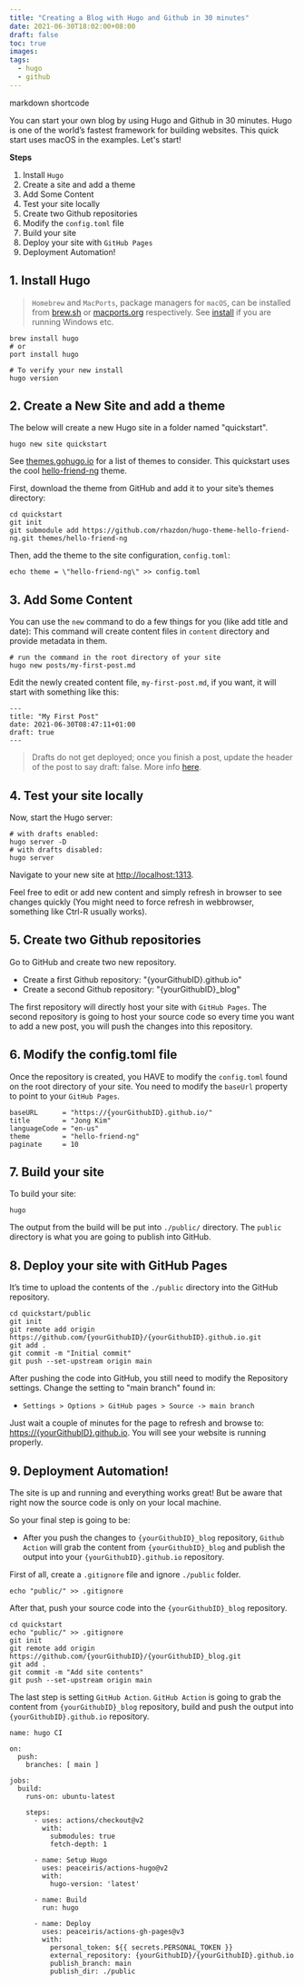 ```yaml
---
title: "Creating a Blog with Hugo and Github in 30 minutes"
date: 2021-06-30T18:02:00+08:00
draft: false
toc: true
images: 
tags:
  - hugo
  - github
---
```



markdown
shortcode

You can start your own blog by using Hugo and Github in 30 minutes. 
Hugo is one of the world’s fastest framework for building websites.
This quick start uses macOS in the examples. 
Let's start!

**Steps**

1. Install `Hugo`
1. Create a site and add a theme
1. Add Some Content
1. Test your site locally
1. Create two Github repositories
1. Modify the `config.toml` file
1. Build your site
1. Deploy your site with `GitHub Pages`
1. Deployment Automation!


## 1. Install Hugo

> `Homebrew` and `MacPorts`, package managers for `macOS`, can be installed from [brew.sh](https://brew.sh/) or [macports.org](https://www.macports.org/) respectively. See [install](https://gohugo.io/getting-started/installing) if you are running Windows etc.

```
brew install hugo
# or
port install hugo

# To verify your new install
hugo version
```


## 2. Create a New Site and add a theme

The below will create a new Hugo site in a folder named "quickstart".

```
hugo new site quickstart
```


See [themes.gohugo.io](https://themes.gohugo.io/) for a list of themes to consider. This quickstart uses the cool [hello-friend-ng](https://themes.gohugo.io/hugo-theme-hello-friend-ng) theme.

First, download the theme from GitHub and add it to your site’s themes directory:

```
cd quickstart
git init
git submodule add https://github.com/rhazdon/hugo-theme-hello-friend-ng.git themes/hello-friend-ng
```

Then, add the theme to the site configuration, `config.toml`:

```
echo theme = \"hello-friend-ng\" >> config.toml
```


## 3. Add Some Content

You can use the `new` command to do a few things for you (like add title and date):
This command will create content files in `content` directory and provide metadata in them.

```
# run the command in the root directory of your site
hugo new posts/my-first-post.md
```

Edit the newly created content file, `my-first-post.md`, if you want, it will start with something like this:

```
---
title: "My First Post"
date: 2021-06-30T08:47:11+01:00
draft: true
---
```

> Drafts do not get deployed; once you finish a post, update the header of the post to say draft: false. More info [here](https://gohugo.io/getting-started/usage/#draft-future-and-expired-content).


## 4. Test your site locally

Now, start the Hugo server:

```
# with drafts enabled:
hugo server -D
# with drafts disabled:
hugo server
```

Navigate to your new site at <http://localhost:1313>.

Feel free to edit or add new content and simply refresh in browser to see changes quickly (You might need to force refresh in webbrowser, something like Ctrl-R usually works).


## 5. Create two Github repositories

Go to GitHub and create two new repository.

- Create a first Github repository: "{yourGithubID}.github.io"
- Create a second Github repository: "{yourGithubID}_blog"

The first repository will directly host your site with `GitHub Pages`.
The second repository is going to host your source code so every time you want to add a new post, you will push the changes into this repository.


## 6. Modify the config.toml file

Once the repository is created, you HAVE to modify the `config.toml` found on the root directory of your site. You need to modify the `baseUrl` property to point to your `GitHub Pages`.

```
baseURL      = "https://{yourGithubID}.github.io/"
title        = "Jong Kim"
languageCode = "en-us"
theme        = "hello-friend-ng"
paginate     = 10
```


## 7. Build your site

To build your site:

```
hugo
```

The output from the build will be put into `./public/` directory. The `public` directory is what you are going to publish into GitHub.


## 8. Deploy your site with GitHub Pages

It’s time to upload the contents of the `./public` directory into the GitHub repository.

```
cd quickstart/public
git init
git remote add origin https://github.com/{yourGithubID}/{yourGithubID}.github.io.git
git add .
git commit -m "Initial commit"
git push --set-upstream origin main
```

After pushing the code into GitHub, you still need to modify the Repository settings.
Change the setting to "main branch" found in: 

- `Settings > Options > GitHub pages > Source -> main branch`

Just wait a couple of minutes for the page to refresh and browse to: 
<https://{yourGithubID}.github.io>. You will see your website is running properly.


## 9. Deployment Automation!

The site is up and running and everything works great! 
But be aware that right now the source code is only on your local machine.

So your final step is going to be:

- After you push the changes to `{yourGithubID}_blog` repository, `Github Action` will grab the content from `{yourGithubID}_blog` and publish the output into your `{yourGithubID}.github.io` repository.


First of all, create a `.gitignore` file and ignore `./public` folder.

```
echo "public/" >> .gitignore
```

After that, push your source code into the `{yourGithubID}_blog` repository.

```
cd quickstart
echo "public/" >> .gitignore
git init
git remote add origin https://github.com/{yourGithubID}/{yourGithubID}_blog.git
git add .
git commit -m "Add site contents"
git push --set-upstream origin main
```

The last step is setting `GitHub Action`.
`GitHub Action` is going to grab the content from `{yourGithubID}_blog` repository, build and push the output into `{yourGithubID}.github.io` repository.

```
name: hugo CI

on:
  push:
    branches: [ main ]

jobs:
  build:
    runs-on: ubuntu-latest

    steps:
      - uses: actions/checkout@v2
        with:
          submodules: true 
          fetch-depth: 1   

      - name: Setup Hugo
        uses: peaceiris/actions-hugo@v2
        with:
          hugo-version: 'latest'

      - name: Build
        run: hugo

      - name: Deploy
        uses: peaceiris/actions-gh-pages@v3
        with:
          personal_token: ${{ secrets.PERSONAL_TOKEN }}
          external_repository: {yourGithubID}/{yourGithubID}.github.io
          publish_branch: main
          publish_dir: ./public
```